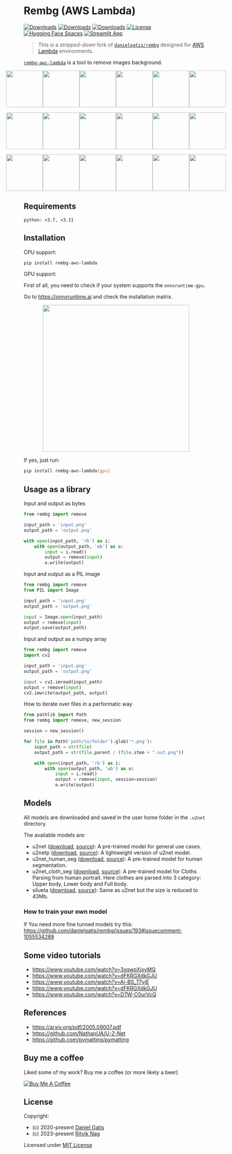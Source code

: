 # Rembg (AWS Lambda)

[![Downloads](https://pepy.tech/badge/rembg-aws-lambda)](https://pepy.tech/project/rembg-aws-lambda)
[![Downloads](https://pepy.tech/badge/rembg-aws-lambda/month)](https://pepy.tech/project/rembg-aws-lambda)
[![Downloads](https://pepy.tech/badge/rembg-aws-lambda/week)](https://pepy.tech/project/rembg-aws-lambda)
[![License](https://img.shields.io/badge/License-MIT-blue.svg)](https://img.shields.io/badge/License-MIT-blue.svg)
[![Hugging Face Spaces](https://img.shields.io/badge/🤗%20Hugging%20Face-Spaces-blue)](https://huggingface.co/spaces/KenjieDec/RemBG)
[![Streamlit App](https://img.shields.io/badge/🎈%20Streamlit%20Community-Cloud-blue)](https://bgremoval.streamlit.app/)


> This is a *stripped-down* fork of [`danielgatis/rembg`](https://github.com/danielgatis/rembg)
> designed for [AWS Lambda](https://aws.amazon.com/lambda/) environments.

[`rembg-aws-lambda`](https://pypi.org/project/rembg-aws-lambda/) is a tool to remove images background.

<p style="display: flex;align-items: center;justify-content: center;">
  <img src="https://raw.githubusercontent.com/rnag/rembg-aws-lambda/master/examples/car-1.jpg" width="100" />
  <img src="https://raw.githubusercontent.com/rnag/rembg-aws-lambda/master/examples/car-1.out.png" width="100" />
  <img src="https://raw.githubusercontent.com/rnag/rembg-aws-lambda/master/examples/car-2.jpg" width="100" />
  <img src="https://raw.githubusercontent.com/rnag/rembg-aws-lambda/master/examples/car-2.out.png" width="100" />
  <img src="https://raw.githubusercontent.com/rnag/rembg-aws-lambda/master/examples/car-3.jpg" width="100" />
  <img src="https://raw.githubusercontent.com/rnag/rembg-aws-lambda/master/examples/car-3.out.png" width="100" />
</p>

<p style="display: flex;align-items: center;justify-content: center;">
  <img src="https://raw.githubusercontent.com/rnag/rembg-aws-lambda/master/examples/animal-1.jpg" width="100" />
  <img src="https://raw.githubusercontent.com/rnag/rembg-aws-lambda/master/examples/animal-1.out.png" width="100" />
  <img src="https://raw.githubusercontent.com/rnag/rembg-aws-lambda/master/examples/animal-2.jpg" width="100" />
  <img src="https://raw.githubusercontent.com/rnag/rembg-aws-lambda/master/examples/animal-2.out.png" width="100" />
  <img src="https://raw.githubusercontent.com/rnag/rembg-aws-lambda/master/examples/animal-3.jpg" width="100" />
  <img src="https://raw.githubusercontent.com/rnag/rembg-aws-lambda/master/examples/animal-3.out.png" width="100" />
</p>

<p style="display: flex;align-items: center;justify-content: center;">
  <img src="https://raw.githubusercontent.com/rnag/rembg-aws-lambda/master/examples/girl-1.jpg" width="100" />
  <img src="https://raw.githubusercontent.com/rnag/rembg-aws-lambda/master/examples/girl-1.out.png" width="100" />
  <img src="https://raw.githubusercontent.com/rnag/rembg-aws-lambda/master/examples/girl-2.jpg" width="100" />
  <img src="https://raw.githubusercontent.com/rnag/rembg-aws-lambda/master/examples/girl-2.out.png" width="100" />
  <img src="https://raw.githubusercontent.com/rnag/rembg-aws-lambda/master/examples/girl-3.jpg" width="100" />
  <img src="https://raw.githubusercontent.com/rnag/rembg-aws-lambda/master/examples/girl-3.out.png" width="100" />
</p>

[//]: # (**If this project has helped you, please consider making a [donation]&#40;https://www.buymeacoffee.com/danielgatis&#41;.**)

## Requirements

```
python: >3.7, <3.11
```

## Installation

CPU support:

```bash
pip install rembg-aws-lambda
```

GPU support:

First of all, you need to check if your system supports the `onnxruntime-gpu`.

Go to https://onnxruntime.ai and check the installation matrix.

<p style="display: flex;align-items: center;justify-content: center;">
  <img src="https://raw.githubusercontent.com/rnag/rembg-aws-lambda/master/onnxruntime-installation-matrix.png" width="400" />
</p>

If yes, just run:

```bash
pip install rembg-aws-lambda[gpu]
```

## Usage as a library

Input and output as bytes

```python
from rembg import remove

input_path = 'input.png'
output_path = 'output.png'

with open(input_path, 'rb') as i:
    with open(output_path, 'wb') as o:
        input = i.read()
        output = remove(input)
        o.write(output)
```

Input and output as a PIL image

```python
from rembg import remove
from PIL import Image

input_path = 'input.png'
output_path = 'output.png'

input = Image.open(input_path)
output = remove(input)
output.save(output_path)
```

Input and output as a numpy array

```python
from rembg import remove
import cv2

input_path = 'input.png'
output_path = 'output.png'

input = cv2.imread(input_path)
output = remove(input)
cv2.imwrite(output_path, output)
```

How to iterate over files in a performatic way

```python
from pathlib import Path
from rembg import remove, new_session

session = new_session()

for file in Path('path/to/folder').glob('*.png'):
    input_path = str(file)
    output_path = str(file.parent / (file.stem + ".out.png"))

    with open(input_path, 'rb') as i:
        with open(output_path, 'wb') as o:
            input = i.read()
            output = remove(input, session=session)
            o.write(output)
```

## Models

All models are downloaded and saved in the user home folder in the `.u2net` directory.

The available models are:

-   u2net ([download](https://github.com/danielgatis/rembg/releases/download/v0.0.0/u2net.onnx), [source](https://github.com/xuebinqin/U-2-Net)): A pre-trained model for general use cases.
-   u2netp ([download](https://github.com/danielgatis/rembg/releases/download/v0.0.0/u2netp.onnx), [source](https://github.com/xuebinqin/U-2-Net)): A lightweight version of u2net model.
-   u2net_human_seg ([download](https://github.com/danielgatis/rembg/releases/download/v0.0.0/u2net_human_seg.onnx), [source](https://github.com/xuebinqin/U-2-Net)): A pre-trained model for human segmentation.
-   u2net_cloth_seg ([download](https://github.com/danielgatis/rembg/releases/download/v0.0.0/u2net_cloth_seg.onnx), [source](https://github.com/levindabhi/cloth-segmentation)): A pre-trained model for Cloths Parsing from human portrait. Here clothes are parsed into 3 category: Upper body, Lower body and Full body.
-   silueta ([download](https://github.com/danielgatis/rembg/releases/download/v0.0.0/silueta.onnx), [source](https://github.com/xuebinqin/U-2-Net/issues/295)): Same as u2net but the size is reduced to 43Mb.

### How to train your own model

If You need more fine tunned models try this:
https://github.com/danielgatis/rembg/issues/193#issuecomment-1055534289


## Some video tutorials

- https://www.youtube.com/watch?v=3xqwpXjxyMQ
- https://www.youtube.com/watch?v=dFKRGXdkGJU
- https://www.youtube.com/watch?v=Ai-BS_T7yjE
- https://www.youtube.com/watch?v=dFKRGXdkGJU
- https://www.youtube.com/watch?v=D7W-C0urVcQ

## References

- https://arxiv.org/pdf/2005.09007.pdf
- https://github.com/NathanUA/U-2-Net
- https://github.com/pymatting/pymatting

## Buy me a coffee

Liked some of my work? Buy me a coffee (or more likely a beer)

<a href="https://www.buymeacoffee.com/ritviknag" target="_blank"><img src="https://bmc-cdn.nyc3.digitaloceanspaces.com/BMC-button-images/custom_images/orange_img.png" alt="Buy Me A Coffee" style="height: auto !important;width: auto !important;"></a>

## License

Copyright:
  * (c) 2020-present  [Daniel Gatis](https://github.com/danielgatis)
  * (c) 2023-present  [Ritvik Nag](https://github.com/rnag)

Licensed under [MIT License](./LICENSE.txt)
